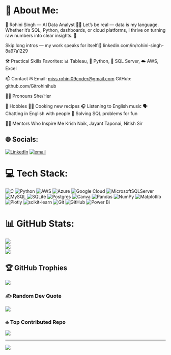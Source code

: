 # 💫 About Me:
🌟 Rohini Singh — AI Data Analyst 🙋‍♀️
Let’s be real — data is my language. Whether it’s SQL, Python, dashboards, or cloud platforms, I thrive on turning raw numbers into clear insights. 🎯

Skip long intros — my work speaks for itself:🔗 linkedin.com/in/rohini-singh-8a97a1229

🛠️ Practical Skills 
Favorites: 📊 Tableau, 🐍 Python, 🧮 SQL Server, ☁️ AWS, Excel

📫 Contact
✉ Email: miss.rohini09coder@gmail.com  GitHub: github.com/Gitrohinihub

🙋‍♀️ Pronouns
She/Her

🎯 Hobbies
👩‍🍳 Cooking new recipes 🎧 Listening to English music 🗣️ Chatting in English with people 🧩 Solving SQL problems for fun

👨‍🏫 Mentors Who Inspire Me
Krish Naik, Jayant Taponai, Nitish Sir


## 🌐 Socials:
[![LinkedIn](https://img.shields.io/badge/LinkedIn-%230077B5.svg?logo=linkedin&logoColor=white)](https://linkedin.com/in/https://www.linkedin.com/in/rohini-singh-8a97a1229 ) [![email](https://img.shields.io/badge/Email-D14836?logo=gmail&logoColor=white)](mailto:miss.rohini09coder@gmail.com) 

# 💻 Tech Stack:
![C](https://img.shields.io/badge/c-%2300599C.svg?style=for-the-badge&logo=c&logoColor=white) ![Python](https://img.shields.io/badge/python-3670A0?style=for-the-badge&logo=python&logoColor=ffdd54) ![AWS](https://img.shields.io/badge/AWS-%23FF9900.svg?style=for-the-badge&logo=amazon-aws&logoColor=white) ![Azure](https://img.shields.io/badge/azure-%230072C6.svg?style=for-the-badge&logo=microsoftazure&logoColor=white) ![Google Cloud](https://img.shields.io/badge/GoogleCloud-%234285F4.svg?style=for-the-badge&logo=google-cloud&logoColor=white) ![MicrosoftSQLServer](https://img.shields.io/badge/Microsoft%20SQL%20Server-CC2927?style=for-the-badge&logo=microsoft%20sql%20server&logoColor=white) ![MySQL](https://img.shields.io/badge/mysql-4479A1.svg?style=for-the-badge&logo=mysql&logoColor=white) ![SQLite](https://img.shields.io/badge/sqlite-%2307405e.svg?style=for-the-badge&logo=sqlite&logoColor=white) ![Postgres](https://img.shields.io/badge/postgres-%23316192.svg?style=for-the-badge&logo=postgresql&logoColor=white) ![Canva](https://img.shields.io/badge/Canva-%2300C4CC.svg?style=for-the-badge&logo=Canva&logoColor=white) ![Pandas](https://img.shields.io/badge/pandas-%23150458.svg?style=for-the-badge&logo=pandas&logoColor=white) ![NumPy](https://img.shields.io/badge/numpy-%23013243.svg?style=for-the-badge&logo=numpy&logoColor=white) ![Matplotlib](https://img.shields.io/badge/Matplotlib-%23ffffff.svg?style=for-the-badge&logo=Matplotlib&logoColor=black) ![Plotly](https://img.shields.io/badge/Plotly-%233F4F75.svg?style=for-the-badge&logo=plotly&logoColor=white) ![scikit-learn](https://img.shields.io/badge/scikit--learn-%23F7931E.svg?style=for-the-badge&logo=scikit-learn&logoColor=white) ![Git](https://img.shields.io/badge/git-%23F05033.svg?style=for-the-badge&logo=git&logoColor=white) ![GitHub](https://img.shields.io/badge/github-%23121011.svg?style=for-the-badge&logo=github&logoColor=white) ![Power Bi](https://img.shields.io/badge/power_bi-F2C811?style=for-the-badge&logo=powerbi&logoColor=black)
# 📊 GitHub Stats:
![](https://github-readme-stats.vercel.app/api?username=Gitrohinihub&theme=dark&hide_border=false&include_all_commits=false&count_private=false)<br/>
![](https://nirzak-streak-stats.vercel.app/?user=Gitrohinihub&theme=dark&hide_border=false)<br/>
![](https://github-readme-stats.vercel.app/api/top-langs/?username=Gitrohinihub&theme=dark&hide_border=false&include_all_commits=false&count_private=false&layout=compact)

## 🏆 GitHub Trophies
![](https://github-profile-trophy.vercel.app/?username=Gitrohinihub&theme=radical&no-frame=false&no-bg=true&margin-w=4)

### ✍️ Random Dev Quote
![](https://quotes-github-readme.vercel.app/api?type=horizontal&theme=radical)

### 🔝 Top Contributed Repo
![](https://github-contributor-stats.vercel.app/api?username=Gitrohinihub&limit=5&theme=dark&combine_all_yearly_contributions=true)

---
[![](https://visitcount.itsvg.in/api?id=Gitrohinihub&icon=0&color=0)](https://visitcount.itsvg.in)

<!-- Proudly created with GPRM ( https://gprm.itsvg.in ) -->
